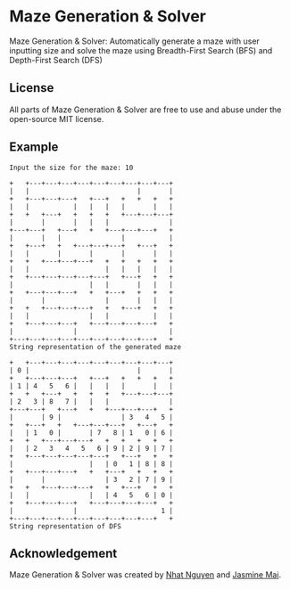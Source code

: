# Maze Generation &amp; Solver
Maze Generation &amp; Solver: Automatically generate a maze with user inputting size and solve the maze using Breadth-First Search (BFS) and Depth-First Search (DFS)

## License
All parts of Maze Generation &amp; Solver are free to use and abuse under the open-source MIT license.

## Example 
```
Input the size for the maze: 10

+   +---+---+---+---+---+---+---+---+---+
|   |                           |       |
+   +---+---+---+   +---+   +   +   +   +
|   |           |   |   |   |       |   |
+   +   +---+   +   +   +   +---+---+---+
|       |       |   |   |               |
+---+---+   +---+   +   +---+---+---+   +
|       |   |               |           |
+   +---+   +   +---+---+---+   +---+   +
|   |       |       |       |       |   |
+   +   +---+---+---+   +   +   +   +   +
|   |                   |   |   |   |   |
+   +---+---+---+---+---+   +---+   +   +
|                   |   |       |   |   |
+   +---+---+---+   +   +---+   +   +   +
|       |               |       |   |   |
+   +   +---+---+---+   +   +---+   +   +
|   |               |   |           |   |
+   +---+---+---+   +---+---+---+---+   +
|               |                       |
+---+---+---+---+---+---+---+---+---+   +
String representation of the generated maze

+   +---+---+---+---+---+---+---+---+---+
| 0 |                           |       |
+   +---+---+---+   +---+   +   +   +   +
| 1 | 4   5   6 |   |   |   |       |   |
+   +   +---+   +   +   +   +---+---+---+
| 2   3 | 8   7 |   |   |               |
+---+---+   +---+   +   +---+---+---+   +
|       | 9 |               | 3   4   5 |
+   +---+   +   +---+---+---+   +---+   +
|   | 1   0 |       | 7   8 | 1   0 | 6 |
+   +   +---+---+---+   +   +   +   +   +
|   | 2   3   4   5   6 | 9 | 2 | 9 | 7 |
+   +---+---+---+---+---+   +---+   +   +
|                   |   | 0   1 | 8 | 8 |
+   +---+---+---+   +   +---+   +   +   +
|       |               | 3   2 | 7 | 9 |
+   +   +---+---+---+   +   +---+   +   +
|   |               |   | 4   5   6 | 0 |
+   +---+---+---+   +---+---+---+---+   +
|               |                     1 |
+---+---+---+---+---+---+---+---+---+   +
String representation of DFS
```

## Acknowledgement
Maze Generation &amp; Solver was created by [Nhat Nguyen](https://github.com/nguyen-nhat) and [Jasmine Mai](https://github.com/jasminemai97).
